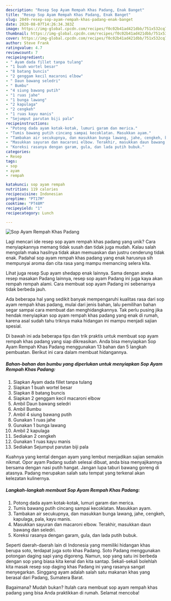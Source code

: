 ```yaml
---
description: "Resep Sop Ayam Rempah Khas Padang, Enak Banget"
title: "Resep Sop Ayam Rempah Khas Padang, Enak Banget"
slug: 2049-resep-sop-ayam-rempah-khas-padang-enak-banget
date: 2020-08-07T14:26:34.383Z
image: https://img-global.cpcdn.com/recipes/f0c02b41ad421dbb/751x532cq70/sop-ayam-rempah-khas-padang-foto-resep-utama.jpg
thumbnail: https://img-global.cpcdn.com/recipes/f0c02b41ad421dbb/751x532cq70/sop-ayam-rempah-khas-padang-foto-resep-utama.jpg
cover: https://img-global.cpcdn.com/recipes/f0c02b41ad421dbb/751x532cq70/sop-ayam-rempah-khas-padang-foto-resep-utama.jpg
author: Steve Frank
ratingvalue: 4.7
reviewcount: 7
recipeingredient:
- " Ayam dada fillet tanpa tulang"
- "1 buah wortel besar"
- "8 batang buncis"
- "2 genggam kecil macaroni elbow"
- " Daun bawang seledri"
- " Bumbu"
- "4 siung bawang putih"
- "1 ruas jahe"
- "1 bunga lawang"
- "2 kapulaga"
- "2 cengkeh"
- "1 ruas kayu manis"
- "Sejumput parutan biji pala"
recipeinstructions:
- "Potong dada ayam kotak-kotak, lumuri garam dan merica."
- "Tumis bawang putih cincang sampai kecoklatan. Masukkan ayam."
- "Tambakan air secukupnya, dan masukkan bunga lawang, jahe, cengkeh, kapulaga, pala, kayu manis."
- "Masukkan sayuran dan macaroni elbow. Terakhir, masukkan daun bawang dan seledri."
- "Koreksi rasanya dengan garam, gula, dan lada putih bubuk."
categories:
- Resep
tags:
- sop
- ayam
- rempah

katakunci: sop ayam rempah 
nutrition: 119 calories
recipecuisine: Indonesian
preptime: "PT17M"
cooktime: "PT48M"
recipeyield: "1"
recipecategory: Lunch

---
```



![Sop Ayam Rempah Khas Padang](https://img-global.cpcdn.com/recipes/f0c02b41ad421dbb/751x532cq70/sop-ayam-rempah-khas-padang-foto-resep-utama.jpg)

Lagi mencari ide resep sop ayam rempah khas padang yang unik? Cara menyiapkannya memang tidak susah dan tidak juga mudah. Kalau salah mengolah maka hasilnya tidak akan memuaskan dan justru cenderung tidak enak. Padahal sop ayam rempah khas padang yang enak harusnya sih mempunyai aroma dan cita rasa yang mampu memancing selera kita.

Lihat juga resep Sup ayam shedapp enak lainnya. Sama dengan aneka resep masakan Padang lainnya, resep sop ayam Padang ini juga kaya akan rempah rempah alami. Cara membuat sop ayam Padang ini sebenarnya tidak berbeda jauh.

Ada beberapa hal yang sedikit banyak mempengaruhi kualitas rasa dari sop ayam rempah khas padang, mulai dari jenis bahan, lalu pemilihan bahan segar sampai cara membuat dan menghidangkannya. Tak perlu pusing jika hendak menyiapkan sop ayam rempah khas padang yang enak di rumah, karena asal sudah tahu triknya maka hidangan ini mampu menjadi sajian spesial.


Di bawah ini ada beberapa tips dan trik praktis untuk membuat sop ayam rempah khas padang yang siap dikreasikan. Anda bisa menyiapkan Sop Ayam Rempah Khas Padang menggunakan 13 bahan dan 5 langkah pembuatan. Berikut ini cara dalam membuat hidangannya.

<!--inarticleads1-->

##### Bahan-bahan dan bumbu yang diperlukan untuk menyiapkan Sop Ayam Rempah Khas Padang:

1. Siapkan  Ayam dada fillet tanpa tulang
1. Siapkan 1 buah wortel besar
1. Siapkan 8 batang buncis
1. Siapkan 2 genggam kecil macaroni elbow
1. Ambil  Daun bawang seledri
1. Ambil  Bumbu
1. Ambil 4 siung bawang putih
1. Gunakan 1 ruas jahe
1. Gunakan 1 bunga lawang
1. Ambil 2 kapulaga
1. Sediakan 2 cengkeh
1. Gunakan 1 ruas kayu manis
1. Sediakan Sejumput parutan biji pala


Kuahnya yang kental dengan ayam yang lembut menjadikan sajian semakin nikmat. Opor ayam Padang sudah selesai dibuat, anda bisa menyajikannya bersama dengan nasi putih hangat. Jangan lupa taburi bawang goreng di atasnya. Padang merupakan salah satu tempat yang terkenal akan kelezatan kulinernya. 

<!--inarticleads2-->

##### Langkah-langkah membuat Sop Ayam Rempah Khas Padang:

1. Potong dada ayam kotak-kotak, lumuri garam dan merica.
1. Tumis bawang putih cincang sampai kecoklatan. Masukkan ayam.
1. Tambakan air secukupnya, dan masukkan bunga lawang, jahe, cengkeh, kapulaga, pala, kayu manis.
1. Masukkan sayuran dan macaroni elbow. Terakhir, masukkan daun bawang dan seledri.
1. Koreksi rasanya dengan garam, gula, dan lada putih bubuk.


Seperti daerah-daerah lain di Indonesia yang memiliki hidangan khas berupa soto, terdapat juga soto khas Padang. Soto Padang menggunakan potongan daging sapi yang digoreng. Namun, sop yang satu ini berbeda dengan sop yang biasa kita kenal dan kita santap. Sekali-sekali bolehlah kita masak resep sop daging khas Padang ini yang rasanya sangat menyegarkan. Singgang ayam adalah salah satu makanan khas yang berasal dari Padang, Sumatera Barat. 

Bagaimana? Mudah bukan? Itulah cara membuat sop ayam rempah khas padang yang bisa Anda praktikkan di rumah. Selamat mencoba!
